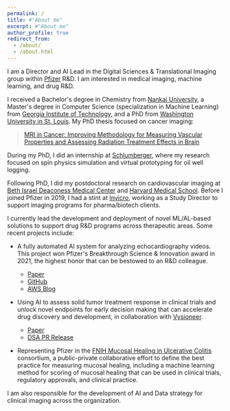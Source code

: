 ```yaml
---
permalink: /
title: #"About me"
excerpt: #"About me"
author_profile: true
redirect_from: 
  - /about/
  - /about.html
---
```

I am a Director and AI Lead in the Digital Sciences & Translational Imaging group within [Pfizer](https://www.pfizer.com/) R&D. I am interested in medical imaging, machine learning, and drug R&D.

I received a Bachelor's degree in Chemistry from [Nankai University](https://en.nankai.edu.cn/), a Master's degree in Computer Science (specialization in Machine Learning) from [Georgia Institute of Technology](https://www.gatech.edu/), and a PhD from [Washington University in St. Louis](https://wustl.edu/). My PhD thesis focused on cancer imaging:

>[MRI in Cancer: Improving Methodology for Measuring Vascular Properties and Assessing Radiation Treatment Effects in Brain](https://doi.org/10.7936/K7SX6CN1)

During my PhD, I did an internship at [Schlumberger](https://www.slb.com/), where my research focused on spin physics simulation and virtual prototyping for oil well logging.  

Following PhD, I did my postdoctoral research on cardiovascular imaging at [Beth Israel Deaconess Medical Center](https://www.bidmc.org/) and [Harvard Medical School](https://hms.harvard.edu/). Before I joined Pfizer in 2019, I had a stint at [Invicro](https://invicro.com/), working as a Study Director to support imaging programs for pharma/biotech clients.

I currently lead the development and deployment of novel ML/AL-based solutions to support drug R&D programs across therapeutic areas. Some recent projects include:

- A fully automated AI system for analyzing echocardiography videos. This project won Pfizer's Breakthrough Science & Innovation award in 2021, the highest honor that can be bestowed to an R&D colleague.
  - [Paper](https://journals.physiology.org/doi/abs/10.1152/ajpheart.00208.2022)
  - [GitHub](https://github.com/pfizer-opensource/mouse-echo-neural-net)
  - [AWS Blog](https://aws.amazon.com/blogs/industries/pfizers-echocardiography-analysis-framework-reduces-time-by-92-using-aws/)

- Using AI to assess solid tumor treatment response in clinical trials and unlock novel endpoints for early decision making that can accelerate drug discovery and development, in collaboration with [Vysioneer](https://www.vysioneer.com/).
  - [Paper](https://doi.org/10.1016/j.annonc.2023.09.2452)
  - [DSA PR Release](https://www.prnewswire.com/news-releases/vysioneer-announces-data-sharing-agreement-with-pfizer-to-augment-oncology-clinical-trials-with-artificial-intelligence-301751273.html)

- Representing Pfizer in the [FNIH Mucosal Healing in Ulcerative Colitis](https://fnih.org/our-programs/biomarkers-consortium-mucosal-healing-in-uc-definition-treatment-target-and-clinical-endpoints/) consortium, a public-private collaborative effort to define the best practice for measuring mucosal healing, including a machine learning method for scoring of mucosal healing that can be used in clinical trials, regulatory approvals, and clinical practice.

I am also responsible for the development of AI and Data strategy for clinical imaging across the organization.
